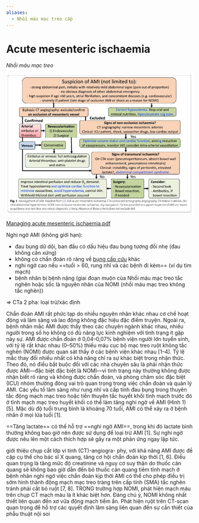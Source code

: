 ```yaml
---
aliases:
  - Nhồi máu mạc treo cấp
---
```

# Acute mesenteric ischaemia
*Nhồi máu mạc treo*

![Acute mesenteric ischaemia-1712673247622.jpeg](../200%20FILES/201%20Image/image/Acute%20mesenteric%20ischaemia-1712673247622.jpeg)

[Managing acute mesenteric ischaemia.pdf](../200%20FILES/Managing%20acute%20mesenteric%20ischaemia.pdf)

Nghi ngờ AMI (không giới hạn):
- đau bụng dữ dội, ban đầu có dấu hiệu đau bụng tương đối nhẹ (đau không cân xứng)
- không có chẩn đoán rõ ràng về [bụng cấp cứu](./%C4%91au%20b%E1%BB%A5ng%20c%E1%BA%A5p.md) khác
- nghi ngờ cao nếu ==tuổi > 60, rung nhĩ và các bệnh đi kèm== (ví dụ tim mạch)
- bệnh nhân bị bệnh nặng (giai đoạn muộn của Nhồi máu mạc treo tắc nghẽn hoặc sốc là nguyên nhân của NOMI (nhồi máu mạc treo không tắc nghẽn))

=> CTa 2 pha: loại trừ/xác định

Chẩn đoán AMI rất phức tạp do nhiều nguyên nhân khác nhau cơ chế hoạt động và lâm sàng và lao động không đặc hiệu đặc điểm truyện. Ngoài ra, bệnh nhân mắc AMI được thấy theo các chuyên ngành khác nhau, nhiều người trong số họ không có đủ năng lực kinh nghiệm với tình trạng ít gặp này sự. AMI được chẩn đoán ở 0,04–0,07% bệnh viện người lớn tuyển sinh, với tỷ lệ rất khác nhau (0–50%) thiếu máu cục bộ mạc treo ruột không tắc nghẽn (NOMI) được quan sát thấy ở các bệnh viện khác nhau [1–4]. Tỷ lệ mắc thay đổi nhiều nhất có khả năng chỉ ra sự khác biệt trong nhận thức. Theo đó, nó điều bắt buộc đối với các nhà chuyên sâu là phải nhận thức được AMI—đặc biệt đặc biệt là NOMI—vì tình trạng này thường không được nhận biết rõ ràng và không được chẩn đoán, và phòng chăm sóc đặc biệt (ICU) nhóm thường đóng vai trò quan trọng trong việc chẩn đoán và quản lý AMI. Các yếu tố lâm sàng như rung nhĩ và cấp tính đau bụng trong thuyên tắc động mạch mạc treo hoặc tiền thuyên tắc huyết khối tĩnh mạch trước đó ở tĩnh mạch mạc treo huyết khối có thể làm tăng nghi ngờ về AMI (Hình 1) [5]. Mặc dù độ tuổi trung bình là khoảng 70 tuổi, AMI có thể xảy ra ở bệnh nhân ở mọi lứa tuổi [1].

==Tăng lactate== có thể hỗ trợ ==nghi ngờ AMI==, trong khi đó lactate bình thường không bao giờ nên được sử dụng để loại trừ AMI [1]. Sự nghi ngờ được nêu lên một cách thích hợp sẽ gây ra một phản ứng ngay lập tức.

giới thiệu chụp cắt lớp vi tính (CT)-angiogra- phy, với khả năng AMI được đề cập cụ thể cho bác sĩ X quang, tăng cơ hội chẩn đoán kịp thời [1, 6]. Điều quan trọng là tăng mức độ creatinine và nguy cơ suy thận do thuốc cản quang sẽ không bao giờ dẫn đến bỏ thuốc cản quang tiêm tĩnh mạch ở bệnh nhân nghi ngờ việc chẩn đoán kịp thời AMI có thể cho phép điều trị sớm hình thành động mạch mạc treo tràng trên cấp tính (SMA) tắc nghẽn tránh phải cắt bỏ ruột [7, 8]. TRONG trường hợp NOMI, phát hiện mạch máu trên chụp CT mạch máu là ít khác biệt hơn. Đáng chú ý, NOMI không nhất thiết liên quan đến xơ vữa động mạch tiềm ẩn. Phát hiện ruột trên CT-scan quan trọng để hỗ trợ các quyết định lâm sàng liên quan đến sự cần thiết của phẫu thuật nội soi